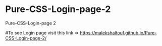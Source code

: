 # Pure-CSS-Login-page-2
Pure-CSS-Login-page 2

#To see Login page visit this link => https://malekshaltouf.github.io/Pure-CSS-Login-page-2/
